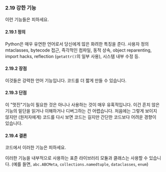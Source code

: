<a id="s2.19-power-features"></a>
<a id="power-features"></a>
### 2.19 강한 기능

이런 기능들은 피하세요.

<a id="s2.19.1-definition"></a>
#### 2.19.1 정의

Python은 매우 유연한 언어로서 당신에게 많은 화려한 특징을 준다. 사용자 정의 mtaclasses, bytecode 접근, 즉각적인 컴파일, 동적 상속, object reparenting, import hacks, reflection (`getattr()`의 일부 사용), 시스템 내부 수정 등.

<a id="s2.19.2-pros"></a>
#### 2.19.2 장점

이것들은 강력한 언어 기능입니다. 코드를 더 짧게 만들 수 있습니다.

<a id="s2.19.3-cons"></a>
#### 2.19.3 단점

이 "멋진"기능이 필요한 것은 아니나 사용하는 것이 매우 유혹적입니다. 이건 흔치 않은 기능의 밑단을 읽거나 이해하거나 디버그하는 건 어렵습니다. 처음에는 그렇게 보이지 않지만 (원저자에게) 코드를 다시 보면 코드는 길지만 간단한 코드보다 어려운 경향이 있습니다.

<a id="s2.19.4-decision"></a>
#### 2.19.4 결론

코드에서 이러한 기능은 피하세요.

이러한 기능을 내부적으로 사용하는 표준 라이브러리 모듈과 클래스는 사용할 수 있습니다. (예를 들면,  `abc.ABCMeta`, `collections.namedtuple`, `dataclasses`, `enum`)
